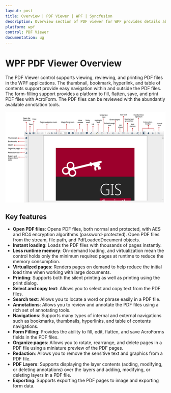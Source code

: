 ```yaml
---
layout: post
title: Overview | PDF Viewer | WPF | Syncfusion
description: Overview section of PDF viewer for WPF provides details about PDF Viewer and its key features that are supported.
platform: wpf
control: PDF Viewer
documentation: ug
---
```


# WPF PDF Viewer Overview

The PDF Viewer control supports viewing, reviewing, and printing PDF files in the WPF applications. The thumbnail, bookmark, hyperlink, and table of contents support provide easy navigation within and outside the PDF files. The form-filling support provides a platform to fill, flatten, save, and print PDF files with AcroForm. The PDF files can be reviewed with the abundantly available annotation tools.

![Overview of PDF Viewer control](Overview_images/pdfviewer_overview.png)

## Key features

* **Open PDF files**: Opens PDF files, both normal and protected, with AES and RC4 encryption algorithms (password-protected). Open PDF files from the stream, file path, and PdfLoadedDocument objects.
* **Instant loading**: Loads the PDF files with thousands of pages instantly.
* **Less runtime memory**: On-demand loading, and virtualization mean the control holds only the minimum required pages at runtime to reduce the memory consumption.
* **Virtualized pages**: Renders pages on demand to help reduce the initial load time when working with large documents.
* **Printing**: Supports both the silent printing as well as printing using the print dialog.
* **Select and copy text**: Allows you to select and copy text from the PDF files.
* **Search text**: Allows you to locate a word or phrase easily in a PDF file.
* **Annotations**: Allows you to review and annotate the PDF files using a rich set of annotating tools.
* **Navigations**: Supports many types of internal and external navigations such as bookmarks, thumbnails, hyperlinks, and table of contents navigations.
* **Form Filling**: Provides the ability to fill, edit, flatten, and save AcroForms fields in the PDF files.
* **Organize pages**: Allows you to rotate, rearrange, and delete pages in a PDF file using a miniature preview of the PDF pages.
* **Redaction**: Allows you to remove the sensitive text and graphics from a PDF file.
* **PDF Layers**: Supports displaying the layer contents (adding, modifying, or deleting annotations) over the layers and adding, modifying, or deleting layers in a PDF file.
* **Exporting**: Supports exporting the PDF pages to image and exporting form data.